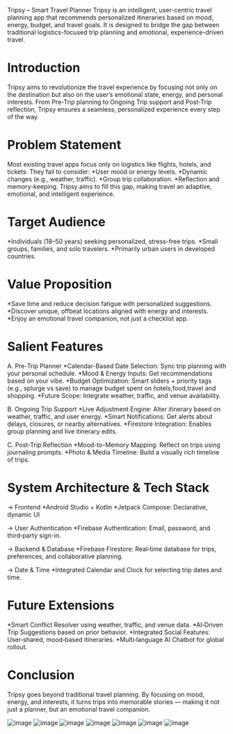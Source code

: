 Tripsy – Smart Travel Planner
Tripsy is an intelligent, user-centric travel planning app that recommends personalized itineraries based on mood, energy, budget, and travel goals. It is designed to bridge the gap between traditional logistics-focused trip planning and emotional, experience-driven travel.


# Introduction
Tripsy aims to revolutionize the travel experience by focusing not only on the destination but also on the user’s emotional state, energy, and personal interests. From Pre-Trip planning to Ongoing Trip support and Post-Trip reflection, Tripsy ensures a seamless, personalized experience every step of the way.

# Problem Statement
Most existing travel apps focus only on logistics like flights, hotels, and tickets. They fail to consider:
*User mood or energy levels.
*Dynamic changes (e.g., weather, traffic).
*Group trip collaboration.
*Reflection and memory-keeping.
Tripsy aims to fill this gap, making travel an adaptive, emotional, and intelligent experience.

# Target Audience
*Individuals (18–50 years) seeking personalized, stress-free trips.
*Small groups, families, and solo travelers.
*Primarily urban users in developed countries.

# Value Proposition
*Save time and reduce decision fatigue with personalized suggestions.
*Discover unique, offbeat locations aligned with energy and interests.
*Enjoy an emotional travel companion, not just a checklist app.

# Salient Features
A. Pre-Trip Planner
*Calendar-Based Date Selection: Sync trip planning with your personal schedule.
*Mood & Energy Inputs: Get recommendations based on your vibe.
*Budget Optimization: Smart sliders + priority tags (e.g., splurge vs save) to manage budget spent on hotels,food,travel and shopping.
*Future Scope: Integrate weather, traffic, and venue availability.

B. Ongoing Trip Support
*Live Adjustment Engine: Alter itinerary based on weather, traffic, and user energy.
*Smart Notifications: Get alerts about delays, closures, or nearby alternatives.
*Firestore Integration: Enables group planning and live itinerary edits.

C. Post-Trip Reflection
*Mood-to-Memory Mapping: Reflect on trips using journaling prompts.
*Photo & Media Timeline: Build a visually rich timeline of trips.

# System Architecture & Tech Stack
-> Frontend
*Android Studio + Kotlin
*Jetpack Compose: Declarative, dynamic UI

-> User Authentication
*Firebase Authentication: Email, password, and third‑party sign-in.

-> Backend & Database
*Firebase Firestore: Real‑time database for trips, preferences, and collaborative planning.

-> Date & Time
*Integrated Calendar and Clock for selecting trip dates and time.

# Future Extensions
*Smart Conflict Resolver using weather, traffic, and venue data.
*AI‑Driven Trip Suggestions based on prior behavior.
*Integrated Social Features: User‑shared, mood‑based itineraries.
*Multi‑language AI Chatbot for global rollout.

# Conclusion
Tripsy goes beyond traditional travel planning. By focusing on mood, energy, and interests, it turns trips into memorable stories — making it not just a planner, but an emotional travel companion.

![image](https://github.com/user-attachments/assets/59b822b2-50ac-4993-acb2-8871399156fb)
![image](https://github.com/user-attachments/assets/7987072f-bba1-4412-a97e-63c58cd19ce3)
![image](https://github.com/user-attachments/assets/a48896ae-3556-4fc1-9e31-036a119333bf)
![image](https://github.com/user-attachments/assets/c8556b73-c77c-489d-b350-e7f50137d6d3)
![image](https://github.com/user-attachments/assets/013ba189-e69d-4c8a-b11e-116293d205b3)
![image](https://github.com/user-attachments/assets/6fcf1bd3-613e-42b3-948f-0304518c5358)
![image](https://github.com/user-attachments/assets/ada56586-1fae-4275-8d93-4faf6d32073b)



